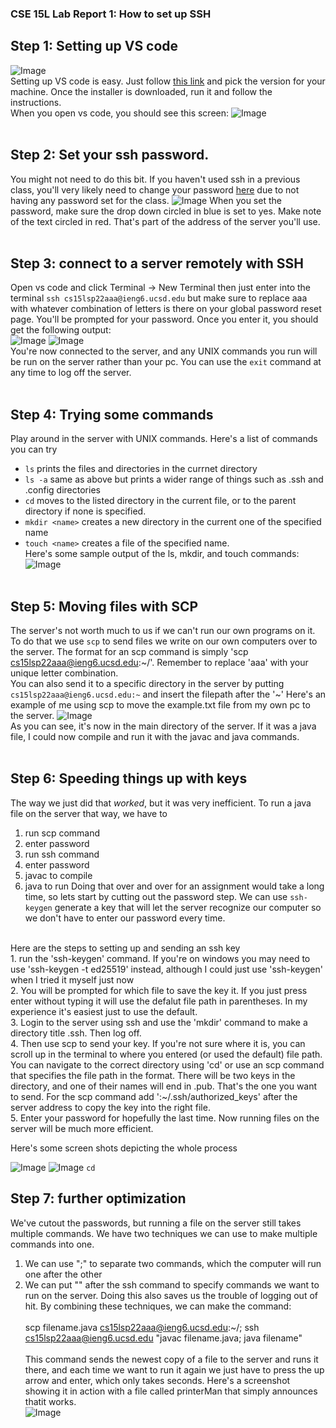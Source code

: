 ### CSE 15L Lab Report 1: How to set up SSH
## Step 1: Setting up VS code
![Image](https://logowik.com/content/uploads/images/visual-studio-code7642.jpg)
<br>
Setting up VS code is easy. Just follow [this link](https://code.visualstudio.com/download) and pick the version for your machine. Once the installer is downloaded,
run it and follow the instructions. <br>
When you open vs code, you should see this screen:
![Image](https://rhankin214.github.io/cse15l-lab-reports/vsc%20mainscreen.png)
<br><br>

## Step 2: Set your ssh password.
You might not need to do this bit. If you haven't used ssh in a previous class, you'll very likely need to change your password 
[here](https://sdacs.ucsd.edu/~icc/password.php) due to not having any password set for the class.
![Image](https://rhankin214.github.io/cse15l-lab-reports/Global%20password%20reset.png)
When you set the password, make sure the drop down circled in blue is set to yes.
Make note of the text circled in red. That's part of the address of the server you'll use. 
<br> <br>
## Step 3: connect to a server remotely with SSH
Open vs code and click Terminal -> New Terminal then just enter into the terminal
`ssh cs15lsp22aaa@ieng6.ucsd.edu` but make sure to replace aaa with whatever combination of letters is there on your global password reset page. You'll be prompted for your password. Once you enter it, you should get the following output:
<br>
![Image](https://rhankin214.github.io/cse15l-lab-reports/ssh_output_1.png)
![Image](https://rhankin214.github.io/cse15l-lab-reports/ssh_output_2.png)
<br>You're now connected to the server, and any UNIX commands you run will be run on the server rather than your pc. You can use the `exit` command at any time to log off the server.
<br> <br>
## Step 4: Trying some commands
Play around in the server with UNIX commands. Here's a list of commands you can try
- `ls` prints the files and directories in the currnet directory 
- `ls -a` same as above but prints a wider range of things such as .ssh and .config directories
- `cd` moves to the listed directory in the current file, or to the parent directory if none is specified.
- `mkdir <name>` creates a new directory in the current one of the specified name
- `touch <name>` creates a file of the specified name.
<br> Here's some sample output of the ls, mkdir, and touch commands:
![Image](https://rhankin214.github.io/cse15l-lab-reports/unix_command_examples.png)
<br> <br>
## Step 5: Moving files with SCP
The server's not worth much to us if we can't run our own programs on it. To do that we use `scp` to send files we write on our own computers over to the server.
The format for an scp command is simply 'scp <filename> cs15lsp22aaa@ieng6.ucsd.edu:~/'. Remember to replace 'aaa' with your unique letter combination.
<br>
You can also send it to a specific directory in the server by putting `cs15lsp22aaa@ieng6.ucsd.edu:~` and insert the filepath after the '~'
Here's an example of me using scp to move the example.txt file from my own pc to the server.
![Image](https://rhankin214.github.io/cse15l-lab-reports/scp_example_1.png)
<br>As you can see, it's now in the main directory of the server. If it was a java file, I could now compile and run it with the javac and java commands.
<br> <br>
## Step 6: Speeding things up with keys
The way we just did that _worked_, but it was very inefficient. To run a java file on the server that way, we have to
1. run scp command
2. enter password
3. run ssh command
4. enter password
5. javac to compile
6. java to run
Doing that over and over for an assignment would take a long time, so lets start by cutting out the password step. We can use `ssh-keygen` generate a key that will let the server recognize our computer so we don't have to enter our password every time. 
<br>
Here are the steps to setting up and sending an ssh key <br>
1. run the 'ssh-keygen' command. If you're on windows you may need to use 'ssh-keygen -t ed25519' instead, although I could just use 'ssh-keygen' when I tried it myself just now <br>
2. You will be prompted for which file to save the key it. If you just press enter without typing it will use the defalut file path in parentheses. In my experience it's easiest just to use the default. <br>
3. Login to the server using ssh and use the 'mkdir' command to make a directory title .ssh. Then log off. <br>
4. Then use scp to send your key. If you're not sure where it is, you can scroll up in the terminal to where you entered (or used the default) file path. You can navigate to the correct directory using 'cd' or use an scp command that specifies the file path in the format. There will be two keys in the directory, and one of their names will end in .pub. That's the one you want to send. For the scp command add ':~/.ssh/authorized_keys' after the server address to copy the key into the right file. <br>
5. Enter your password for hopefully the last time. Now running files on the server will be much more efficient.

Here's some screen shots depicting the whole process <br>

![Image](https://rhankin214.github.io/cse15l-lab-reports/keygen_example_1.png)
![Image](https://rhankin214.github.io/cse15l-lab-reports/keygen_example_2.png)
`cd`

## Step 7: further optimization
We've cutout the passwords, but running a file on the server still takes multiple commands. We have two techniques we can use to make multiple commands into one. 
1. We can use ";" to separate two commands, which the computer will run one after the other
2. We can put "" after the ssh command to specify commands we want to run on the server. Doing this also saves us the trouble of logging out of hit.
By combining these techniques, we can make the command: <br> <br>
scp filename.java cs15lsp22aaa@ieng6.ucsd.edu:~/; ssh cs15lsp22aaa@ieng6.ucsd.edu "javac filename.java; java filename" <br> <br>
This command sends the newest copy of a file to the server and runs it there, and each time we want to run it again we just have to press the up arrow and enter, which only takes seconds. Here's a screenshot showing it in action with a file called printerMan that simply announces  thatit works. <br>
![Image](https://rhankin214.github.io/cse15l-lab-reports/printerManScreenshot.png)

